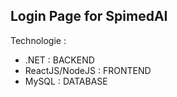 ## Login Page for SpimedAI

Technologie :

- .NET : BACKEND
- ReactJS/NodeJS : FRONTEND
- MySQL : DATABASE
